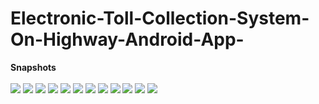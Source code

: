 # Electronic-Toll-Collection-System-On-Highway-Android-App-

<b>Snapshots</b><br><br>
![](https://github.com/itsmnsi/Electronic-Toll-Collection-System-On-Highway-Android-App-/blob/main/1.jpg)
![](https://github.com/itsmnsi/Electronic-Toll-Collection-System-On-Highway-Android-App-/blob/main/2.jpg)
![](https://github.com/itsmnsi/Electronic-Toll-Collection-System-On-Highway-Android-App-/blob/main/3.jpg)
![](https://github.com/itsmnsi/Electronic-Toll-Collection-System-On-Highway-Android-App-/blob/main/4.jpg)
![](https://github.com/itsmnsi/Electronic-Toll-Collection-System-On-Highway-Android-App-/blob/main/5.jpg)
![](https://github.com/itsmnsi/Electronic-Toll-Collection-System-On-Highway-Android-App-/blob/main/6.jpg)
![](https://github.com/itsmnsi/Electronic-Toll-Collection-System-On-Highway-Android-App-/blob/main/7.jpg)
![](https://github.com/itsmnsi/Electronic-Toll-Collection-System-On-Highway-Android-App-/blob/main/8.jpg)
![](https://github.com/itsmnsi/Electronic-Toll-Collection-System-On-Highway-Android-App-/blob/main/9.jpg)
![](https://github.com/itsmnsi/Electronic-Toll-Collection-System-On-Highway-Android-App-/blob/main/10.jpg)
![](https://github.com/itsmnsi/Electronic-Toll-Collection-System-On-Highway-Android-App-/blob/main/11.jpg)
![](https://github.com/itsmnsi/Electronic-Toll-Collection-System-On-Highway-Android-App-/blob/main/12.jpg)
